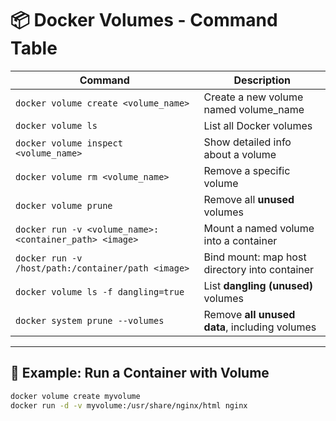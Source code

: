 # 📦 Docker Volumes - Command Table

| Command | Description |
|--------|-------------|
| `docker volume create <volume_name>` | Create a new volume named volume_name |
| `docker volume ls` | List all Docker volumes |
| `docker volume inspect <volume_name>` | Show detailed info about a volume |
| `docker volume rm <volume_name>` | Remove a specific volume |
| `docker volume prune` | Remove all **unused** volumes |
| `docker run -v <volume_name>:<container_path> <image>` | Mount a named volume into a container |
| `docker run -v /host/path:/container/path <image>` | Bind mount: map host directory into container |
| `docker volume ls -f dangling=true` | List **dangling (unused)** volumes |
| `docker system prune --volumes` | Remove **all unused data**, including volumes |

---

## 🔖 Example: Run a Container with Volume

```bash
docker volume create myvolume
docker run -d -v myvolume:/usr/share/nginx/html nginx
